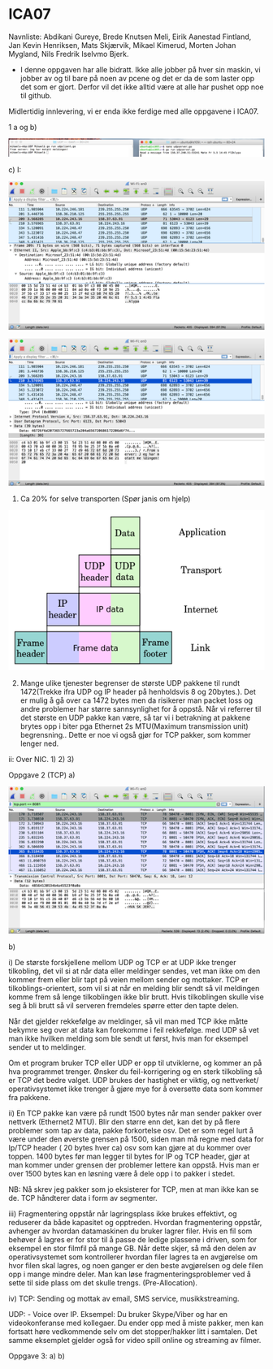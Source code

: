 ﻿# ICA07
 
Navnliste: Abdikani Gureye, Brede Knutsen Meli, Eirik Aanestad Fintland, Jan Kevin Henriksen, Mats Skjærvik, Mikael Kimerud, Morten Johan Mygland, Nils Fredrik Iselvmo Bjerk.

- I denne oppgaven har alle bidratt. Ikke alle jobber på hver sin maskin, vi jobber av og til bare på noen av pcene og det er da de som laster opp det som er gjort. Derfor vil det ikke alltid være at alle har pushet opp noe til github.

Midlertidig innlevering, vi er enda ikke ferdige med alle oppgavene i ICA07.

1 a og b) 

![Bilde1](https://raw.githubusercontent.com/IS105-Gruppe05/ICA07/master/Bilder/Bilde1.png)

c)
I:


![Bilde2](https://github.com/IS105-Gruppe05/ICA07/blob/master/Bilder/Bilde2.png?raw=true)

![Bilde3](https://github.com/IS105-Gruppe05/ICA07/blob/master/Bilder/Bilde3.png?raw=true)
 
 









1)	Ca 20% for selve transporten (Spør janis om hjelp)

![Bilde4](https://github.com/IS105-Gruppe05/ICA07/blob/master/Bilder/Bilde4.png?raw=true)
 
2) Mange ulike tjenester begrenser de største UDP pakkene til rundt 1472(Trekke ifra UDP og IP header på henholdsvis 8 og 20bytes.). Det er mulig å gå over ca 1472 bytes men da risikerer man packet loss og andre problemer har større sannsynlighet for å oppstå. Når vi referrer til det største en UDP pakke kan være, så tar vi i betrakning at pakkene brytes opp i biter pga Ethernet 2s MTU(Maximum transmission unit) begrensning.. Dette er noe vi også gjør for TCP pakker, som kommer lenger ned.

ii: Over NIC.
1)
2)
3)	
















Oppgave 2 (TCP)
a) 

![Bilde5](https://github.com/IS105-Gruppe05/ICA07/blob/master/Bilder/Bilde5.png?raw=true)

b) 

i) De største forskjellene mellom UDP og TCP er at UDP ikke trenger tilkobling, det vil si at når data eller meldinger sendes, vet man ikke om den kommer frem eller blir tapt på veien mellom sender og mottaker. TCP er tilkoblings-orientert, som vil si at når en melding blir sendt så vil meldingen komme frem så lenge tilkoblingen ikke blir brutt. Hvis tilkoblingen skulle vise seg å bli brutt så vil serveren fremdeles spørre etter den tapte delen.

Når det gjelder rekkefølge av meldinger, så vil man med TCP ikke måtte bekymre seg over at data kan forekomme i feil rekkefølge. med UDP så vet man ikke hvilken melding som ble sendt ut først, hvis man for eksempel sender ut to meldinger.

Om et program bruker TCP eller UDP er opp til utviklerne, og kommer an på hva programmet trenger. Ønsker du feil-korrigering og en sterk tilkobling så er TCP det bedre valget. UDP brukes der hastighet er viktig, og nettverket/ operativsystemet ikke trenger å gjøre mye for å oversette data som kommer fra pakkene.


ii) En TCP pakke kan være på rundt 1500 bytes når man sender pakker over nettverk (Ethernet2 MTU). Blir den større enn det, kan det by på flere problemer som tap av data, pakke forkortelse osv. Det er som regel lurt å være under den øverste grensen på 1500, siden man må regne med data for Ip/TCP header ( 20 bytes hver ca)  osv som kan gjøre at du kommer over toppen. 1400 bytes før man legger til bytes for IP og TCP header, gjør at man kommer under grensen der problemer lettere kan oppstå. Hvis man er over 1500 bytes kan en løsning være å dele opp i to pakker i stedet. 

NB: Nå skrev jeg pakker som jo eksisterer for TCP, men at man ikke kan se de. TCP håndterer data i form av segmenter.

iii) Fragmentering oppstår når lagringsplass ikke brukes effektivt, og reduserer da både kapasitet og opptreden. Hvordan fragmentering oppstår, avhenger av hvordan datamaskinen du bruker lagrer filer. Hvis en fil som behøver å lagres er for stor til å passe de ledige plassene i driven, som for eksempel en stor filmfil på mange GB. Når dette skjer, så må den delen av operativsystemet som kontrollerer hvordan filer lagres ta en avgjørelse om hvor filen skal lagres, og noen ganger er den beste avgjørelsen og dele filen opp i mange mindre deler. Man kan løse fragmenteringsproblemer ved å sette til side plass om det skulle trengs. (Pre-Allocation).

iv)
TCP: Sending og mottak av email, SMS service, musikkstreaming.

UDP:  - Voice over IP. Eksempel: Du bruker Skype/Viber og har en videokonferanse med kollegaer. Du ender opp med å miste pakker, men kan fortsatt høre vedkommende selv om det stopper/hakker litt i samtalen. Det samme eksemplet gjelder også for video spill online og streaming av filmer.


Oppgave 3:
a)
b)
